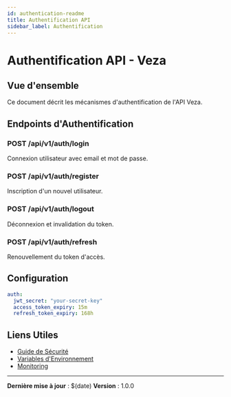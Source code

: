 ```yaml
---
id: authentication-readme
title: Authentification API
sidebar_label: Authentification
---
```


# Authentification API - Veza

## Vue d'ensemble

Ce document décrit les mécanismes d'authentification de l'API Veza.

## Endpoints d'Authentification

### POST /api/v1/auth/login
Connexion utilisateur avec email et mot de passe.

### POST /api/v1/auth/register
Inscription d'un nouvel utilisateur.

### POST /api/v1/auth/logout
Déconnexion et invalidation du token.

### POST /api/v1/auth/refresh
Renouvellement du token d'accès.

## Configuration

```yaml
auth:
  jwt_secret: "your-secret-key"
  access_token_expiry: 15m
  refresh_token_expiry: 168h
```

## Liens Utiles

- [Guide de Sécurité](../../security/README.md)
- [Variables d'Environnement](../../deployment/environment-variables.md)
- [Monitoring](../../monitoring/README.md)

---

**Dernière mise à jour** : $(date)
**Version** : 1.0.0 